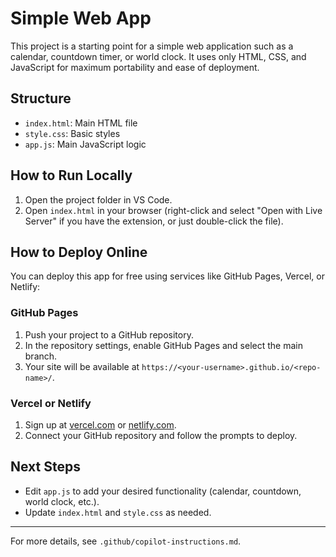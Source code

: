 # Simple Web App

This project is a starting point for a simple web application such as a calendar, countdown timer, or world clock. It uses only HTML, CSS, and JavaScript for maximum portability and ease of deployment.

## Structure
- `index.html`: Main HTML file
- `style.css`: Basic styles
- `app.js`: Main JavaScript logic

## How to Run Locally
1. Open the project folder in VS Code.
2. Open `index.html` in your browser (right-click and select "Open with Live Server" if you have the extension, or just double-click the file).

## How to Deploy Online
You can deploy this app for free using services like GitHub Pages, Vercel, or Netlify:

### GitHub Pages
1. Push your project to a GitHub repository.
2. In the repository settings, enable GitHub Pages and select the main branch.
3. Your site will be available at `https://<your-username>.github.io/<repo-name>/`.

### Vercel or Netlify
1. Sign up at [vercel.com](https://vercel.com) or [netlify.com](https://netlify.com).
2. Connect your GitHub repository and follow the prompts to deploy.

## Next Steps
- Edit `app.js` to add your desired functionality (calendar, countdown, world clock, etc.).
- Update `index.html` and `style.css` as needed.

---

For more details, see `.github/copilot-instructions.md`.
